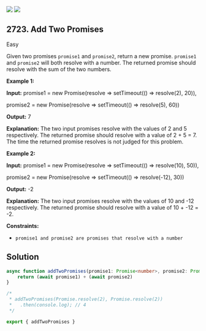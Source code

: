 [![](https://img.shields.io/github/stars/javadev/LeetCode-in-Kotlin?label=Stars&style=flat-square)](https://github.com/javadev/LeetCode-in-Kotlin)
[![](https://img.shields.io/github/forks/javadev/LeetCode-in-Kotlin?label=Fork%20me%20on%20GitHub%20&style=flat-square)](https://github.com/javadev/LeetCode-in-Kotlin/fork)

## 2723\. Add Two Promises

Easy

Given two promises `promise1` and `promise2`, return a new promise. `promise1` and `promise2` will both resolve with a number. The returned promise should resolve with the sum of the two numbers.

**Example 1:**

**Input:** promise1 = new Promise(resolve => setTimeout(() => resolve(2), 20)), 

promise2 = new Promise(resolve => setTimeout(() => resolve(5), 60))

**Output:** 7

**Explanation:** The two input promises resolve with the values of 2 and 5 respectively. The returned promise should resolve with a value of 2 + 5 = 7. The time the returned promise resolves is not judged for this problem.

**Example 2:**

**Input:** promise1 = new Promise(resolve => setTimeout(() => resolve(10), 50)), 

promise2 = new Promise(resolve => setTimeout(() => resolve(-12), 30))

**Output:** -2

**Explanation:** The two input promises resolve with the values of 10 and -12 respectively. The returned promise should resolve with a value of 10 + -12 = -2.

**Constraints:**

*   `promise1 and promise2 are promises that resolve with a number`

## Solution

```typescript
async function addTwoPromises(promise1: Promise<number>, promise2: Promise<number>): Promise<number> {
    return (await promise1) + (await promise2)
}

/*
 * addTwoPromises(Promise.resolve(2), Promise.resolve(2))
 *   .then(console.log); // 4
 */

export { addTwoPromises }
```